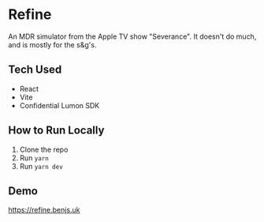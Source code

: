# Refine
An MDR simulator from the Apple TV show "Severance". It doesn't do much, and is mostly for the s&g's.

## Tech Used
- React
- Vite
- Confidential Lumon SDK

## How to Run Locally
1. Clone the repo
2. Run `yarn`
3. Run `yarn dev`

## Demo
https://refine.benjs.uk